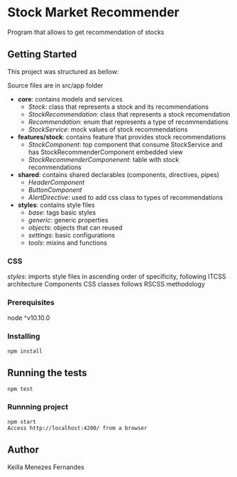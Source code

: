 # Stock Market Recommender

Program that allows to get recommendation of stocks

## Getting Started

This project was structured as bellow:

Source files are in src/app folder

* **core**: contains models and services
  * _Stock_: class that represents a stock and its recommendations
  * _StockRecommendation_: class that represents a stock recomendation
  * _Recommendation_: enum that represents a type of recommendations
  * _StockService_: mock values of stock recommendations
* **features/stock**: contains feature that provides stock recommendations
  * _StockComponent_: top component that consume StockService and has StockRecommenderComponent embedded view
  * _StockRecommenderComponenent_: table with stock recommendations
* **shared**: contains shared declarables (components, directives, pipes)
  * _HeaderComponent_
  * _ButtonComponent_
  * _AlertDirective_: used to add css class to types of recommendations
* **styles**: contains style files
  * _base_: tags basic styles
  * _generic_: generic properties
  * _objects_: objects that can reused
  * _settings_: basic configurations
  * _tools_: mixins and functions

### CSS 

_styles_: imports style files in ascending order of specificity, following ITCSS architecture
Components CSS classes follows RSCSS methodology

### Prerequisites

node ^v10.10.0

### Installing

```
npm install
``` 

## Running the tests

```
npm test
``` 

### Runnning project

```
npm start
Access http://localhost:4200/ from a browser 
```

## Author

Keilla Menezes Fernandes
